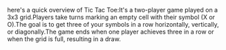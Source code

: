 here's a quick overview of Tic Tac Toe:It's a two-player game played on a 3x3 grid.Players take turns marking an empty cell with their symbol (X or O).The goal is to get three of your symbols in a row horizontally, vertically, or diagonally.The game ends when one player achieves three in a row or when the grid is full, resulting in a draw.
